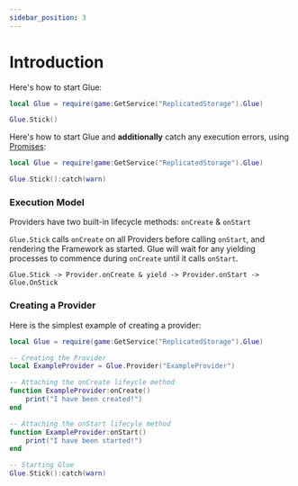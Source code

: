 ```yaml
---
sidebar_position: 3
---
```


# Introduction

Here's how to start Glue:
```lua
local Glue = require(game:GetService("ReplicatedStorage").Glue)

Glue.Stick()
```

Here's how to start Glue and **additionally** catch any execution errors, using [Promises](https://eryn.io/roblox-lua-promise):
```lua
local Glue = require(game:GetService("ReplicatedStorage").Glue)

Glue.Stick():catch(warn)
```
    
### Execution Model

Providers have two built-in lifecycle methods: `onCreate` & `onStart`

`Glue.Stick` calls `onCreate` on all Providers before calling `onStart`, and rendering the Framework as started. Glue will wait for any yielding processes to commence during `onCreate` until it calls `onStart`.

```
Glue.Stick -> Provider.onCreate & yield -> Provider.onStart -> Glue.OnStick
```

### Creating a Provider

Here is the simplest example of creating a provider:

```lua
local Glue = require(game:GetService("ReplicatedStorage").Glue)

-- Creating the Provider
local ExampleProvider = Glue.Provider("ExampleProvider")

-- Attaching the onCreate lifeycle method
function ExampleProvider:onCreate()
    print("I have been created!")
end

-- Attaching the onStart lifecyle method
function ExampleProvider:onStart()
    print("I have been started!")
end

-- Starting Glue
Glue.Stick():catch(warn)
```